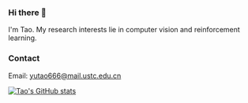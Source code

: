 ### Hi there 👋
I'm Tao. My research interests lie in computer vision and reinforcement learning.

### Contact
Email: yutao666@mail.ustc.edu.cn

<!-- ![Tao's GitHub stats](https://github-readme-stats.vercel.app/api?username=geekyutao&show_icons=true&theme=tokyonight&show_icons=true) -->

[![Tao's GitHub stats](https://github-readme-stats.vercel.app/api?username=geekyutao)](https://github.com/geekyutao/github-readme-stats)
